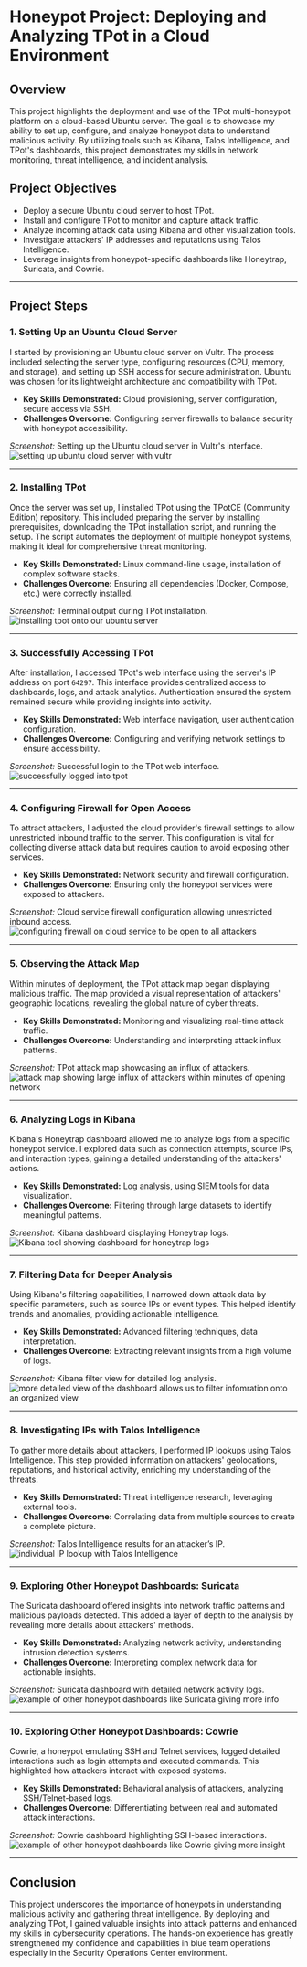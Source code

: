 # **Honeypot Project: Deploying and Analyzing TPot in a Cloud Environment**

## **Overview**
This project highlights the deployment and use of the TPot multi-honeypot platform on a cloud-based Ubuntu server. The goal is to showcase my ability to set up, configure, and analyze honeypot data to understand malicious activity. By utilizing tools such as Kibana, Talos Intelligence, and TPot's dashboards, this project demonstrates my skills in network monitoring, threat intelligence, and incident analysis.

## **Project Objectives**
- Deploy a secure Ubuntu cloud server to host TPot.
- Install and configure TPot to monitor and capture attack traffic.
- Analyze incoming attack data using Kibana and other visualization tools.
- Investigate attackers' IP addresses and reputations using Talos Intelligence.
- Leverage insights from honeypot-specific dashboards like Honeytrap, Suricata, and Cowrie.

---

## **Project Steps**

### **1. Setting Up an Ubuntu Cloud Server**
I started by provisioning an Ubuntu cloud server on Vultr. The process included selecting the server type, configuring resources (CPU, memory, and storage), and setting up SSH access for secure administration. Ubuntu was chosen for its lightweight architecture and compatibility with TPot.

- **Key Skills Demonstrated:** Cloud provisioning, server configuration, secure access via SSH.
- **Challenges Overcome:** Configuring server firewalls to balance security with honeypot accessibility.

*Screenshot:* Setting up the Ubuntu cloud server in Vultr's interface.
![setting up ubuntu cloud server with vultr](https://github.com/user-attachments/assets/1a1b3975-3c31-4cc5-8e20-4c4347fff5eb)

---

### **2. Installing TPot**
Once the server was set up, I installed TPot using the TPotCE (Community Edition) repository. This included preparing the server by installing prerequisites, downloading the TPot installation script, and running the setup. The script automates the deployment of multiple honeypot systems, making it ideal for comprehensive threat monitoring.

- **Key Skills Demonstrated:** Linux command-line usage, installation of complex software stacks.
- **Challenges Overcome:** Ensuring all dependencies (Docker, Compose, etc.) were correctly installed.

*Screenshot:* Terminal output during TPot installation.
![installing tpot onto our ubuntu server](https://github.com/user-attachments/assets/d8015265-e68a-47dd-b2e3-05e36fda8773)

---

### **3. Successfully Accessing TPot**
After installation, I accessed TPot's web interface using the server's IP address on port `64297`. This interface provides centralized access to dashboards, logs, and attack analytics. Authentication ensured the system remained secure while providing insights into activity.

- **Key Skills Demonstrated:** Web interface navigation, user authentication configuration.
- **Challenges Overcome:** Configuring and verifying network settings to ensure accessibility.

*Screenshot:* Successful login to the TPot web interface.
![successfully logged into tpot](https://github.com/user-attachments/assets/a0f1a86b-d5c6-4298-a6f6-318a9f0844a6)

---

### **4. Configuring Firewall for Open Access**
To attract attackers, I adjusted the cloud provider's firewall settings to allow unrestricted inbound traffic to the server. This configuration is vital for collecting diverse attack data but requires caution to avoid exposing other services.

- **Key Skills Demonstrated:** Network security and firewall configuration.
- **Challenges Overcome:** Ensuring only the honeypot services were exposed to attackers.

*Screenshot:* Cloud service firewall configuration allowing unrestricted inbound access.
![configuring firewall on cloud service to be open to all attackers ](https://github.com/user-attachments/assets/84702e4b-ca86-43ce-ba92-365138c39216)

---

### **5. Observing the Attack Map**
Within minutes of deployment, the TPot attack map began displaying malicious traffic. The map provided a visual representation of attackers' geographic locations, revealing the global nature of cyber threats.

- **Key Skills Demonstrated:** Monitoring and visualizing real-time attack traffic.
- **Challenges Overcome:** Understanding and interpreting attack influx patterns.

*Screenshot:* TPot attack map showcasing an influx of attackers.
![attack map showing large influx of attackers within minutes of opening network](https://github.com/user-attachments/assets/8ed65931-c505-409c-a2ea-ef37a973d4ca)

---

### **6. Analyzing Logs in Kibana**
Kibana's Honeytrap dashboard allowed me to analyze logs from a specific honeypot service. I explored data such as connection attempts, source IPs, and interaction types, gaining a detailed understanding of the attackers' actions.

- **Key Skills Demonstrated:** Log analysis, using SIEM tools for data visualization.
- **Challenges Overcome:** Filtering through large datasets to identify meaningful patterns.

*Screenshot:* Kibana dashboard displaying Honeytrap logs.
![Kibana tool showing dashboard for honeytrap logs ](https://github.com/user-attachments/assets/3796429f-c3d1-4693-b4d5-0792600abb37)

---

### **7. Filtering Data for Deeper Analysis**
Using Kibana's filtering capabilities, I narrowed down attack data by specific parameters, such as source IPs or event types. This helped identify trends and anomalies, providing actionable intelligence.

- **Key Skills Demonstrated:** Advanced filtering techniques, data interpretation.
- **Challenges Overcome:** Extracting relevant insights from a high volume of logs.

*Screenshot:* Kibana filter view for detailed log analysis.
![more detailed view of the dashboard allows us to filter infomration onto an organized view](https://github.com/user-attachments/assets/a7711f0d-34cb-4a3b-bee8-cc5106cbaabf)

---

### **8. Investigating IPs with Talos Intelligence**
To gather more details about attackers, I performed IP lookups using Talos Intelligence. This step provided information on attackers' geolocations, reputations, and historical activity, enriching my understanding of the threats.

- **Key Skills Demonstrated:** Threat intelligence research, leveraging external tools.
- **Challenges Overcome:** Correlating data from multiple sources to create a complete picture.

*Screenshot:* Talos Intelligence results for an attacker’s IP.
![individual IP lookup with Talos Intelligence](https://github.com/user-attachments/assets/64c212b1-9198-4252-ad28-3e43b64c9444)

---

### **9. Exploring Other Honeypot Dashboards: Suricata**
The Suricata dashboard offered insights into network traffic patterns and malicious payloads detected. This added a layer of depth to the analysis by revealing more details about attackers' methods.

- **Key Skills Demonstrated:** Analyzing network activity, understanding intrusion detection systems.
- **Challenges Overcome:** Interpreting complex network data for actionable insights.

*Screenshot:* Suricata dashboard with detailed network activity logs.
![example of other honeypot dashboards like Suricata giving more info](https://github.com/user-attachments/assets/f64da1b1-20f5-4c48-9832-5b255e2ed5f7)

---

### **10. Exploring Other Honeypot Dashboards: Cowrie**
Cowrie, a honeypot emulating SSH and Telnet services, logged detailed interactions such as login attempts and executed commands. This highlighted how attackers interact with exposed systems.

- **Key Skills Demonstrated:** Behavioral analysis of attackers, analyzing SSH/Telnet-based logs.
- **Challenges Overcome:** Differentiating between real and automated attack interactions.

*Screenshot:* Cowrie dashboard highlighting SSH-based interactions.
![example of other honeypot dashboards like Cowrie giving more insight ](https://github.com/user-attachments/assets/046e5660-b828-4c2d-9459-6e7f56374ad2)

---

## **Conclusion**
This project underscores the importance of honeypots in understanding malicious activity and gathering threat intelligence. By deploying and analyzing TPot, I gained valuable insights into attack patterns and enhanced my skills in cybersecurity operations. The hands-on experience has greatly strengthened my confidence and capabilities in blue team operations especially in the Security Operations Center environment. 
